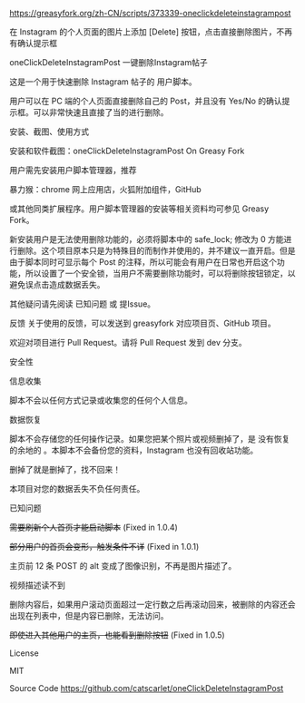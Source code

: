https://greasyfork.org/zh-CN/scripts/373339-oneclickdeleteinstagrampost

在 Instagram 的个人页面的图片上添加 [Delete] 按钮，点击直接删除图片，不再有确认提示框

oneClickDeleteInstagramPost 一键删除Instagram帖子

这是一个用于快速删除 Instagram 帖子的 用户脚本。

用户可以在 PC 端的个人页面直接删除自己的 Post，并且没有 Yes/No 的确认提示框。可以非常快速且直接了当的进行删除。

安装、截图、使用方式

安装和软件截图：oneClickDeleteInstagramPost On Greasy Fork

用户需先安装用户脚本管理器，推荐

暴力猴：chrome 网上应用店，火狐附加组件，GitHub

或其他同类扩展程序。用户脚本管理器的安装等相关资料均可参见 Greasy Fork。

新安装用户是无法使用删除功能的，必须将脚本中的 safe_lock; 修改为 0 方能进行删除。这个项目原本只是为特殊目的而制作并使用的，并不建议一直开启。但是由于脚本同时可显示每个 Post 的注释，所以可能会有用户在日常也开启这个功能，所以设置了一个安全锁，当用户不需要删除功能时，可以将删除按钮锁定，以避免误点击造成数据丢失。

其他疑问请先阅读 已知问题 或 提Issue。

反馈
关于使用的反馈，可以发送到 greasyfork 对应项目页、GitHub 项目。

欢迎对项目进行 Pull Request。请将 Pull Request 发到 dev 分支。

安全性

信息收集

脚本不会以任何方式记录或收集您的任何个人信息。

数据恢复

脚本不会存储您的任何操作记录。如果您把某个照片或视频删掉了，是 没有恢复的余地的 。本脚本不会备份您的资料，Instagram 也没有回收站功能。

删掉了就是删掉了，找不回来！

本项目对您的数据丢失不负任何责任。

已知问题

~~需要刷新个人首页才能启动脚本~~ (Fixed in 1.0.4)

~~部分用户的首页会变形，触发条件不详~~ (Fixed in 1.0.1)

主页前 12 条 POST 的 alt 变成了图像识别，不再是图片描述了。

视频描述读不到

删除内容后，如果用户滚动页面超过一定行数之后再滚动回来，被删除的内容还会出现在列表中，但是内容已删除，无法访问。

~~即使进入其他用户的主页，也能看到删除按钮~~ (Fixed in 1.0.5)

License

MIT

Source Code
https://github.com/catscarlet/oneClickDeleteInstagramPost
